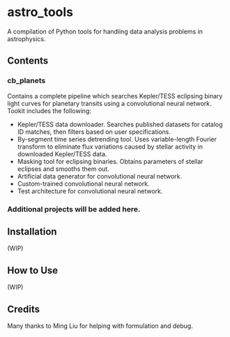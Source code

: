 # astro_tools
A compilation of Python tools for handling data analysis problems in astrophysics. 
## Contents
### cb_planets
Contains a complete pipeline which searches Kepler/TESS eclipsing binary light curves for planetary transits using a convolutional neural network. Tookit includes the following:
- Kepler/TESS data downloader. Searches published datasets for catalog ID matches, then filters based on user specifications.
- By-segment time series detrending tool. Uses variable-length Fourier transform to eliminate flux variations caused by stellar activity in downloaded Kepler/TESS data.
- Masking tool for eclipsing binaries. Obtains parameters of stellar eclipses and smooths them out.
- Artificial data generator for convolutional neural network.
- Custom-trained convolutional neural network.
- Test architecture for convolutional neural network.
### Additional projects will be added here.

## Installation
(WIP)

## How to Use
(WIP)

## Credits
Many thanks to Ming Liu for helping with formulation and debug.
